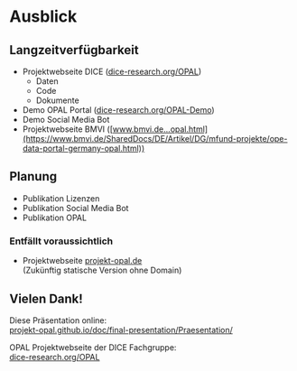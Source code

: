 # Ausblick

## Langzeitverfügbarkeit

- Projektwebseite DICE ([dice-research.org/OPAL](https://dice-research.org/OPAL))  
    - Daten
    - Code
    - Dokumente
- Demo OPAL Portal ([dice-research.org/OPAL-Demo](https://dice-research.org/OPAL-Demo))
- Demo Social Media Bot
- Projektwebseite BMVI ([www.bmvi.de...opal.html](https://www.bmvi.de/SharedDocs/DE/Artikel/DG/mfund-projekte/ope-data-portal-germany-opal.html))

## Planung

- Publikation Lizenzen
- Publikation Social Media Bot
- Publikation OPAL

### Entfällt voraussichtlich

- Projektwebseite [projekt-opal.de](http://projekt-opal.de/)  
  (Zukünftig statische Version ohne Domain)

## Vielen Dank!

Diese Präsentation online:  
  [projekt-opal.github.io/doc/final-presentation/Praesentation/](https://projekt-opal.github.io/doc/final-presentation/Praesentation/)

OPAL Projektwebseite der DICE Fachgruppe:  
[dice-research.org/OPAL](https://dice-research.org/OPAL)

